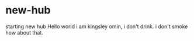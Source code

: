 # new-hub
starting new hub
Hello world i am kingsley omin, i don't drink.
i don't smoke how about that.
